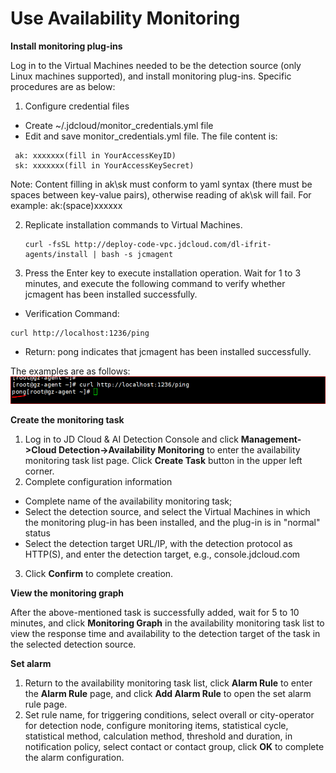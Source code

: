 # Use Availability Monitoring

**Install monitoring plug-ins**  

Log in to the Virtual Machines needed to be the detection source (only Linux machines supported), and install monitoring plug-ins. Specific procedures are as below:  
1. Configure credential files  
  - Create ~/.jdcloud/monitor_credentials.yml file  
  - Edit and save monitor_credentials.yml file. The file content is:  
  ```
   ak: xxxxxxx(fill in YourAccessKeyID)   
   sk: xxxxxxx(fill in YourAccessKeySecret) 
   ```
   Note: Content filling in ak\sk must conform to yaml syntax (there must be spaces between key-value pairs), otherwise reading of ak\sk will fail. For example: ak:(space)xxxxxx

2. Replicate installation commands to Virtual Machines.  
   ```
   curl -fsSL http://deploy-code-vpc.jdcloud.com/dl-ifrit-agents/install | bash -s jcmagent
   ```  

3. Press the Enter key to execute installation operation. Wait for 1 to 3 minutes, and execute the following command to verify whether jcmagent has been installed successfully.  
 - Verification Command:
  ```
  curl http://localhost:1236/ping
  ```
 - Return: pong  indicates that jcmagent has been installed successfully.  
 
 The examples are as follows:  
 ![安装Agent](../../../../image/Cloud-Detection/install-new2.png)  
 

   

**Create the monitoring task**   

1. Log in to JD Cloud & AI Detection Console and click **Management->Cloud Detection->Availability Monitoring** to enter the availability monitoring task list page. Click **Create Task** button in the upper left corner.  
2. Complete configuration information
- Complete name of the availability monitoring task;
- Select the detection source, and select the Virtual Machines in which the monitoring plug-in has been installed, and the plug-in is in "normal" status
- Select the detection target URL/IP, with the detection protocol as HTTP(S), and enter the detection target, e.g., console.jdcloud.com  

3. Click **Confirm** to complete creation.

**View the monitoring graph**  

After the above-mentioned task is successfully added, wait for 5 to 10 minutes, and click **Monitoring Graph** in the availability monitoring task list to view the response time and availability to the detection target of the task in the selected detection source.  

**Set alarm**  

1. Return to the availability monitoring task list, click **Alarm Rule** to enter the **Alarm Rule** page, and click **Add Alarm Rule** to open the set alarm rule page.  
2. Set rule name, for triggering conditions, select overall or city-operator for detection node, configure monitoring items, statistical cycle, statistical method, calculation method, threshold and duration, in notification policy, select contact or contact group, click **OK** to complete the alarm configuration.
